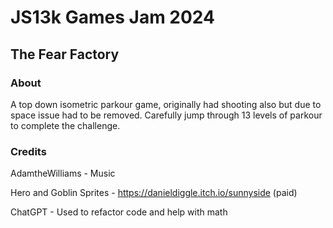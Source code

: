 # JS13k Games Jam 2024

## The Fear Factory

### About

A top down isometric parkour game, originally had shooting also but due to space issue had to be removed. Carefully jump through 13 levels of parkour to complete the challenge. 

### Credits

AdamtheWilliams - Music

Hero and Goblin Sprites - https://danieldiggle.itch.io/sunnyside (paid)

ChatGPT - Used to refactor code and help with math
